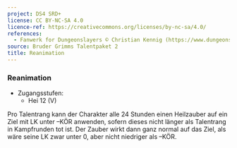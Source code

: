 ```yaml
---
project: DS4 SRD+
license: CC BY-NC-SA 4.0
licence-ref: https://creativecommons.org/licenses/by-nc-sa/4.0/
references: 
  - Fanwerk for Dungeonslayers © Christian Kennig (https://www.dungeonslayers.net/)
source: Bruder Grimms Talentpaket 2
title: Reanimation
---
```


### Reanimation

- Zugangsstufen:
  - Hei 12 (V)

Pro Talentrang kann der Charakter alle 24 Stunden einen Heilzauber auf ein Ziel mit LK unter –KÖR anwenden, sofern dieses nicht länger als Talentrang in Kampfrunden tot ist. Der Zauber wirkt dann ganz normal auf das Ziel, als wäre seine LK zwar unter 0, aber nicht niedriger als –KÖR.

